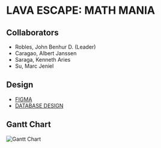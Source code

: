 # LAVA ESCAPE: MATH MANIA

## Collaborators
- Robles, John Benhur D. (Leader)
- Caragao, Albert Janssen
- Saraga, Kenneth Aries
- Su, Marc Jeniel


 ## Design
- [FIGMA](https://www.figma.com/proto/cHRHh0rN7hLOB7QxhPNDyx/Original-Figma?node-id=1-8&node-type=canvas&t=1ck4yRTOZvysJcwz-1&scaling=contain&content-scaling=fixed&page-id=0%3A1&starting-point-node-id=1%3A8)
- [DATABASE DESIGN](https://drive.google.com/file/d/1dljoML1X8d9yxYq9TQ6IFcLa6Ezkss8V/view?usp=sharing)

## Gantt Chart
![Gantt Chart](https://github.com/user-attachments/assets/a383884d-7535-4ed1-8ab7-91216e126896)
